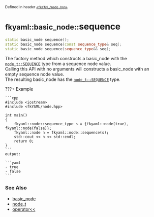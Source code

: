 <small>Defined in header [`<fkYAML/node.hpp>`](https://github.com/fktn-k/fkYAML/blob/develop/include/fkYAML/node.hpp)</small>

# <small>fkyaml::basic_node::</small>sequence

```cpp
static basic_node sequence();
static basic_node sequence(const sequence_type& seq);
static basic_node sequence(sequence_type&& seq);
```

The factory method which constructs a basic_node with the [`node_t::SEQUENCE`](node_t.md) type from a sequence node value.  
Calling this API with no arguments will constructs a basic_node with an empty sequence node value.  
The resulting basic_node has the [`node_t::SEQUENCE`](node_t.md) type.  

???+ Example

    ```cpp
    #include <iostream>
    #include <fkYAML/node.hpp>

    int main()
    {
        fkyaml::node::sequence_type s = {fkyaml::node(true), fkyaml::node(false)};
        fkyaml::node n = fkyaml::node::sequence(s);
        std::cout << n << std::endl;
        return 0;
    }
    ```
    output:

    ```yaml
    - true
    - false
    ```


### **See Also**

* [basic_node](index.md)
* [node_t](node_t.md)
* [operator<<](insertion_operator.md)
